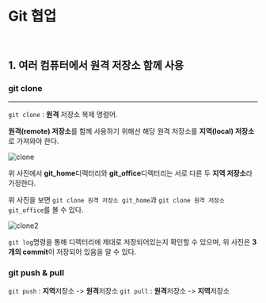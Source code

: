 # Git 협업

<br>

## 1. 여러 컴퓨터에서 원격 저장소 함께 사용

### git clone

---

`git clone` : **원격** 저장소 복제 명령어.

**원격(remote) 저장소**를 함께 사용하기 위해선 해당 원격 저장소를 **지역(local) 저장소**로 가져와야 한다.

![clone](https://user-images.githubusercontent.com/84573261/126061430-1d7d690d-c8ff-479a-ac7c-192caa88c87f.PNG)

위 사진에서 **git_home**디렉터리와 **git_office**디렉터리는 서로 다른 두 **지역 저장소**라 가정한다.

위 사진을 보면 `git clone 원격 저장소 git_home`과 `git clone 원격 저장소 git_office`를 볼 수 있다.

![clone2](https://user-images.githubusercontent.com/84573261/126061487-91977987-02b4-4431-a747-f645d0774273.PNG)

`git log`명령을 통해 디렉터리에 제대로 저장되어있는지 확인할 수 있으며, 위 사진은 **3개의 commit**이 저장되어 있음을 알 수 있다.


### git push & pull

`git push` : **지역**저장소 -> **원격**저장소
`git pull` : **원격**저장소 -> **지역**저장소
